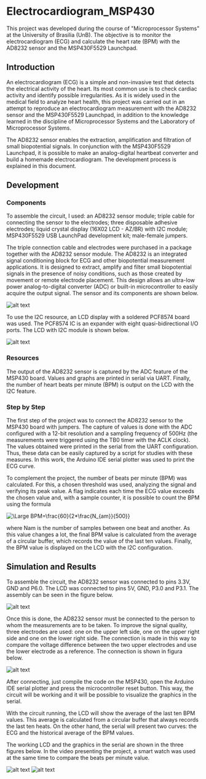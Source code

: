 # Electrocardiogram_MSP430
This project was developed during the course of "Microprocessor Systems" at the University of Brasilia (UnB). The objective is to monitor the electrocardiogram (ECG) and calculate the heart rate (BPM) with the AD8232 sensor and the MSP430F5529 Launchpad.

## Introduction
An electrocardiogram (ECG) is a simple and non-invasive test that detects the electrical activity of the heart. Its most common use is to check cardiac activity and identify possible irregularities. As it is widely used in the medical field to analyze heart health, this project was carried out in an attempt to reproduce an electrocardiogram measurement with the AD8232 sensor and the MSP430F5529 Launchpad, in addition to the knowledge learned in the discipline of Microprocessor Systems and the Laboratory of Microprocessor Systems.

The AD8232 sensor enables the extraction, amplification and filtration of small biopotential signals. In conjunction with the MSP430F5529 Launchpad, it is possible to make an analog-digital heartbeat converter and build a homemade electrocardiogram. The development process is explained in this document.

## Development
### Components
To assemble the circuit, I used: an AD8232 sensor module; triple cable for connecting the sensor to the electrodes; three disposable adhesive electrodes; liquid crystal display (16X02 LCD - AZ/BR) with I2C module; MSP430F5529 USB LaunchPad development kit; male-female jumpers.

The triple connection cable and electrodes were purchased in a package together with the AD8232 sensor module. The AD8232 is an integrated signal conditioning block for ECG and other biopotential measurement applications. It is designed to extract, amplify and filter small biopotential signals in the presence of noisy conditions, such as those created by movement or remote electrode placement. This design allows an ultra-low power analog-to-digital converter (ADC) or built-in microcontroller to easily acquire the output signal. The sensor and its components are shown below.

![alt text](https://github.com/NataliaBackhaus/Electrocardiogram_MSP430/blob/main/images/AD8232.jpg?raw=true)


To use the I2C resource, an LCD display with a soldered PCF8574 board was used. The PCF8574 IC is an expander with eight quasi-bidirectional I/O ports. The LCD with I2C module is shown below.

![alt text](https://github.com/NataliaBackhaus/Electrocardiogram_MSP430/blob/main/images/lcd_i2c.jpg?raw=true)

### Resources
The output of the AD8232 sensor is captured by the ADC feature of the MSP430 board. Values ​​and graphs are printed in serial via UART. Finally, the number of heart beats per minute (BPM) is output on the LCD with the I2C feature.

### Step by Step
The first step of the project was to connect the AD8232 sensor to the MSP430 board with jumpers. The capture of values ​​is done with the ADC configured with a 12-bit resolution and a sampling frequency of 500Hz (the measurements were triggered using the TB0 timer with the ACLK clock). The values ​​obtained were printed in the serial from the UART configuration. Thus, these data can be easily captured by a script for studies with these measures. In this work, the Arduino IDE serial plotter was used to print the ECG curve.

To complement the project, the number of beats per minute (BPM) was calculated. For this, a chosen threshold was used, analyzing the signal and verifying its peak value. A flag indicates each time the ECG value exceeds the chosen value and, with a sample counter, it is possible to count the BPM using the formula

![\Large BPM=\frac{60}{2*\frac{N_{am}}{500}}](https://latex.codecogs.com/png.image?BPM=\frac{60}{2*\frac{N_{am}}{500}})

where Nam is the number of samples between one beat and another. As this value changes a lot, the final BPM value is calculated from the average of a circular buffer, which records the value of the last ten values. Finally, the BPM value is displayed on the LCD with the I2C configuration.

## Simulation and Results
To assemble the circuit, the AD8232 sensor was connected to pins 3.3V, GND and P6.0. The LCD was connected to pins 5V, GND, P3.0 and P3.1. The assembly can be seen in the figure below.

![alt text](https://github.com/NataliaBackhaus/Electrocardiogram_MSP430/blob/main/images/assembly.jpeg?raw=true)

Once this is done, the AD8232 sensor must be connected to the person to whom the measurements are to be taken. To improve the signal quality, three electrodes are used: one on the upper left side, one on the upper right side and one on the lower right side. The connection is made in this way to compare the voltage difference between the two upper electrodes and use the lower electrode as a reference. The connection is shown in figura below.

![alt text](https://github.com/NataliaBackhaus/Electrocardiogram_MSP430/blob/main/images/connection.png?raw=true)

After connecting, just compile the code on the MSP430, open the Arduino IDE serial plotter and press the microcontroller reset button. This way, the circuit will be working and it will be possible to visualize the graphics in the serial.

With the circuit running, the LCD will show the average of the last ten BPM values. This average is calculated from a circular buffer that always records the last ten heats. On the other hand, the serial will present two curves: the ECG and the historical average of the BPM values.

The working LCD and the graphics in the serial are shown in the three figures below. In the video presenting the project, a smart watch was used at the same time to compare the beats per minute value.

![alt text](https://github.com/NataliaBackhaus/Electrocardiogram_MSP430/blob/main/images/working_LCD.jpeg?raw=true)
![alt text](https://github.com/NataliaBackhaus/Electrocardiogram_MSP430/blob/main/images/graph.png?raw=true)